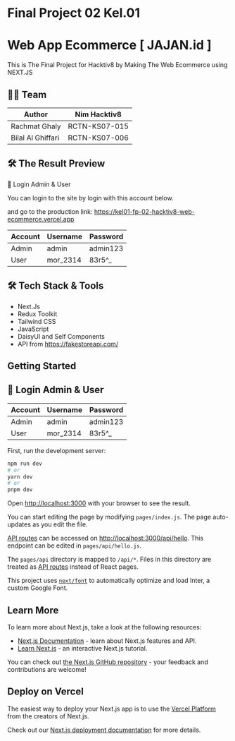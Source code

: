 # Final Project 02 Kel.01

# Web App Ecommerce [ JAJAN.id ]

This is The Final Project for Hacktiv8 by Making The Web Ecommerce using NEXT.JS

## 👨‍💻 Team

| Author            | Nim Hacktiv8  |
| ----------------- | ------------- |
| Rachmat Ghaly     | RCTN-KS07-015 |
| Bilal Al Ghiffari | RCTN-KS07-006 |

## 🛠️ The Result Preview

👨 Login Admin & User

You can login to the site by login with this account below.

and go to the production link: https://kel01-fp-02-hacktiv8-web-ecommerce.vercel.app

| Account | Username | Password |
| ------- | -------- | -------- |
| Admin   | admin    | admin123 |
| User    | mor_2314 | 83r5^\_  |


## 🛠️ Tech Stack & Tools

- Next.Js
- Redux Toolkit
- Tailwind CSS
- JavaScript
- DaisyUI and Self Components
- API from https://fakestoreapi.com/

## Getting Started

## 👨 Login Admin & User

| Account | Username | Password |
| ------- | -------- | -------- |
| Admin   | admin    | admin123 |
| User    | mor_2314 | 83r5^\_  |

First, run the development server:

```bash
npm run dev
# or
yarn dev
# or
pnpm dev
```

Open [http://localhost:3000](http://localhost:3000) with your browser to see the result.

You can start editing the page by modifying `pages/index.js`. The page auto-updates as you edit the file.

[API routes](https://nextjs.org/docs/api-routes/introduction) can be accessed on [http://localhost:3000/api/hello](http://localhost:3000/api/hello). This endpoint can be edited in `pages/api/hello.js`.

The `pages/api` directory is mapped to `/api/*`. Files in this directory are treated as [API routes](https://nextjs.org/docs/api-routes/introduction) instead of React pages.

This project uses [`next/font`](https://nextjs.org/docs/basic-features/font-optimization) to automatically optimize and load Inter, a custom Google Font.

## Learn More

To learn more about Next.js, take a look at the following resources:

- [Next.js Documentation](https://nextjs.org/docs) - learn about Next.js features and API.
- [Learn Next.js](https://nextjs.org/learn) - an interactive Next.js tutorial.

You can check out [the Next.js GitHub repository](https://github.com/vercel/next.js/) - your feedback and contributions are welcome!

## Deploy on Vercel

The easiest way to deploy your Next.js app is to use the [Vercel Platform](https://vercel.com/new?utm_medium=default-template&filter=next.js&utm_source=create-next-app&utm_campaign=create-next-app-readme) from the creators of Next.js.

Check out our [Next.js deployment documentation](https://nextjs.org/docs/deployment) for more details.
